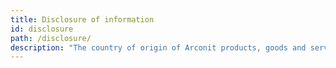 ```yaml
---
title: Disclosure of information
id: disclosure
path: /disclosure/
description: "The country of origin of Arconit products, goods and services is the Russian Federation. Production certification: GOST ISO 9001 and GOST RV 0015-002-2012."
---
```

